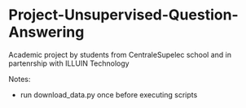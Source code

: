 # Project-Unsupervised-Question-Answering
Academic project by students from CentraleSupelec school and in partenrship with ILLUIN Technology

Notes:
- run download_data.py once before executing scripts